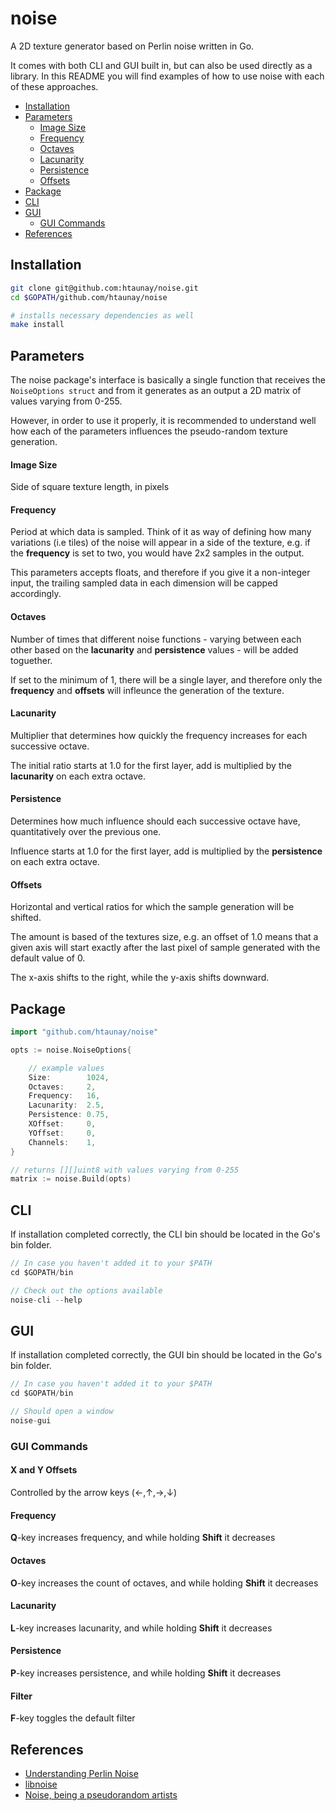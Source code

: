 noise
=====

A 2D texture generator based on Perlin noise written in Go.

It comes with both CLI and GUI built in, but can also be used directly as a
library. In this README you will find examples of how to use noise with each
of these approaches.

* [Installation](#installation)
* [Parameters](#parameters)
	* [Image Size](#image-size)
	* [Frequency](#frequency)
	* [Octaves](#octaves)
	* [Lacunarity](#lacunarity)
	* [Persistence](#persistence)
	* [Offsets](#offsets)
* [Package](#package)
* [CLI](#cli)
* [GUI](#gui)
	* [GUI Commands](#gui-commands)
* [References](#references)

## Installation

```bash
git clone git@github.com:htaunay/noise.git
cd $GOPATH/github.com/htaunay/noise

# installs necessary dependencies as well
make install
```

## Parameters

The noise package's interface is basically a single function that receives
the `NoiseOptions struct` and from it generates as an output a 2D matrix of
values varying from 0-255.

However, in order to use it properly, it is recommended to understand
well how each of the parameters influences the pseudo-random texture
generation.

#### Image Size

Side of square texture length, in pixels

#### Frequency

Period at which data is sampled. Think of it as way of defining how many
variations (i.e tiles) of the noise will appear in a side of the texture,
e.g. if the **frequency** is set to two, you would have 2x2 samples in the
output.

This parameters accepts floats, and therefore if you give it a non-integer
input, the trailing sampled data in each dimension will be capped accordingly.

#### Octaves

Number of times that different noise functions - varying between each other
based on the **lacunarity** and **persistence** values - will be added toguether.

If set to the minimum of 1, there will be a single layer, and therefore only
the **frequency** and **offsets** will infleunce the generation of the texture.

#### Lacunarity

Multiplier that determines how quickly the frequency increases for each
successive octave.

The initial ratio starts at 1.0 for the first layer, add is multiplied by the
**lacunarity** on each extra octave.

#### Persistence

Determines how much influence should each successive octave have, quantitatively
over the previous one.

Influence starts at 1.0 for the first layer, add is multiplied by the
**persistence** on each extra octave.

#### Offsets

Horizontal and vertical ratios for which the sample generation will be shifted.

The amount is based of the textures size, e.g. an offset of 1.0 means that a
given axis will start exactly after the last pixel of sample generated with
the default value of 0.

The x-axis shifts to the right, while the y-axis shifts downward.

## Package

```go
import "github.com/htaunay/noise"

opts := noise.NoiseOptions{

	// example values
	Size:        1024,
	Octaves:     2,
	Frequency:   16,
	Lacunarity:  2.5,
	Persistence: 0.75,
	XOffset:     0,
	YOffset:     0,
	Channels:    1,
}

// returns [][]uint8 with values varying from 0-255
matrix := noise.Build(opts)
```

## CLI

If installation completed correctly, the CLI bin should be located in the
Go's bin folder.

```go
// In case you haven't added it to your $PATH
cd $GOPATH/bin

// Check out the options available
noise-cli --help
```

## GUI

If installation completed correctly, the GUI bin should be located in the
Go's bin folder.

```go
// In case you haven't added it to your $PATH
cd $GOPATH/bin

// Should open a window
noise-gui
```

### GUI Commands

#### X and Y Offsets

Controlled by the arrow keys (←,↑,→,↓)

#### Frequency

**Q**-key increases frequency, and while holding **Shift** it decreases

#### Octaves

**O**-key increases the count of octaves, and while holding **Shift** it decreases

#### Lacunarity

**L**-key increases lacunarity, and while holding **Shift** it decreases

#### Persistence

**P**-key increases persistence, and while holding **Shift** it decreases

#### Filter

**F**-key toggles the default filter

## References

* [Understanding Perlin Noise](http://flafla2.github.io/2014/08/09/perlinnoise.html)
* [libnoise](http://libnoise.sourceforge.net/index.html)
* [Noise, being a pseudorandom artists](http://catlikecoding.com/unity/tutorials/noise/)
